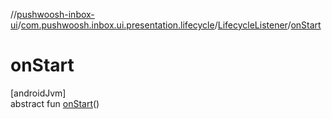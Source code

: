 //[pushwoosh-inbox-ui](../../../index.md)/[com.pushwoosh.inbox.ui.presentation.lifecycle](../index.md)/[LifecycleListener](index.md)/[onStart](on-start.md)

# onStart

[androidJvm]\
abstract fun [onStart](on-start.md)()
